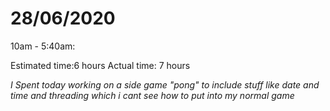 # 28/06/2020

10am - 5:40am:

Estimated time:6 hours
Actual time: 7 hours

*I Spent today working on a side game "pong" to include stuff like date and time and threading which i cant see how to put into my normal game*

